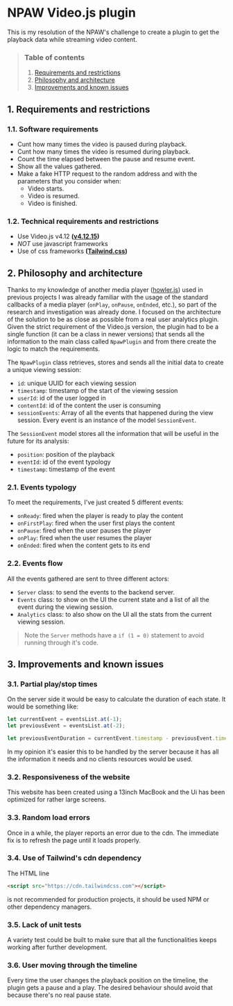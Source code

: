 # NPAW Video.js plugin

This is my resolution of the NPAW's challenge to create a plugin to get the playback data while streaming video content.

> ### Table of contents
> 1. [Requirements and restrictions](#requirements)
> 2. [Philosophy and architecture](#philosophy)
> 3. [Improvements and known issues](#improvements)

## 1. Requirements and restrictions <div id='requirements'/>

### 1.1. Software requirements
- Cunt how many times the video is paused during playback.
- Cunt how many times the video is resumed during playback.
- Count the time elapsed between the pause and resume event.
- Show all the values gathered.
- Make a fake HTTP request to the random address and with the parameters
  that you consider when:
  - Video starts.
  - Video is resumed.
  - Video is finished.

### 1.2. Technical requirements and restrictions
- Use Video.js v4.12 **([v4.12.15](https://github.com/videojs/video.js/releases/tag/v4.12.15))**
- *NOT* use javascript frameworks
- Use of css frameworks **([Tailwind.css](https://tailwindcss.com))**


## 2. Philosophy and architecture <div id='philosophy'/>
Thanks to my knowledge of another media player ([howler.js](https://howlerjs.com/)) used in previous projects I was already
familiar with the usage of the standard callbacks of a media player (`onPlay`, `onPause`, `onEnded`, etc.), so part of
the research and investigation was already done. I focused on the architecture of the solution to be as close as
possible from a real user analytics plugin. Given the strict requirement of the Video.js version, the plugin had to be
a single function (it can be a class in newer versions) that sends all the information to the main class called 
`NpawPlugin` and from there create the logic to match the requirements.

The `NpawPlugin` class retrieves, stores and sends all the initial data to create a unique viewing session:

- `id`: unique UUID for each viewing session
- `timestamp`: timestamp of the start of the viewing session
- `userId`: id of the user logged in
- `contentId`: id of the content the user is consuming 
- `sessionEvents`: Array of all the events that happened during the view session. Every event is an instance of the model `SessionEvent`.

The `SessionEvent` model stores all the information that will be useful in the future for its analysis:

- `position`: position of the playback
- `eventId`: id of the event typology
- `timestamp`: timestamp of the event

### 2.1. Events typology

To meet the requirements, I've just created 5 different events:
- `onReady`: fired when the player is ready to play the content
- `onFirstPlay`: fired when the user first plays the content
- `onPause`: fired when the user pauses the player
- `onPlay`: fired when the user resumes the player
- `onEnded`: fired when the content gets to its end

### 2.2. Events flow

All the events gathered are sent to three different actors:

- `Server` class: to send the events to the backend server.
- `Events` class: to show on the UI the current state and a list of all the event during the viewing session.
- `Analytics` class: to also show on the UI all the stats from the current viewing session.

> Note the `Server` methods have a `if (1 = 0)` statement to avoid running through it's code.

## 3. Improvements and known issues <div id='improvements'/>

### 3.1. Partial play/stop times

On the server side it would be easy to calculate the duration of each state.
It would be something like:

```js
let currentEvent = eventsList.at(-1);
let previousEvent = eventsList.at(-2);

let previousEventDuration = currentEvent.timestamp - previousEvent.timestamp;
```

In my opinion it's easier this to be handled by the server because it has all the information it needs and no clients
resources would be used.

### 3.2. Responsiveness of the website

This website has been created using a 13inch MacBook and the Ui has been optimized for rather large screens.

### 3.3. Random load errors

Once in a while, the player reports an error due to the cdn. The immediate fix is to refresh the page until it loads
properly.

### 3.4. Use of Tailwind's cdn dependency

The HTML line
```html
<script src="https://cdn.tailwindcss.com"></script>
```
is not recommended for production projects, it should be used NPM or other dependency managers.

### 3.5. Lack of unit tests

A variety test could be built to make sure that all the functionalities keeps working after further development.

### 3.6. User moving through the timeline

Every time the user changes the playback position on the timeline, the plugin gets a pause and a play.
The desired behaviour should avoid that because there's no real pause state.
